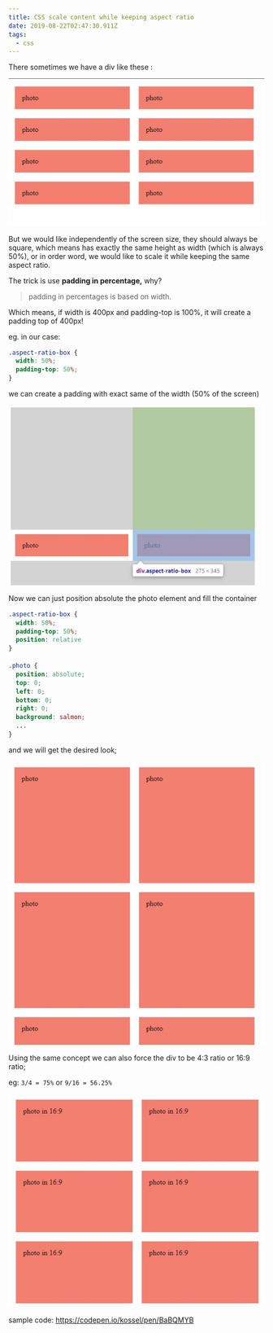 ```yaml
---
title: CSS scale content while keeping aspect ratio
date: 2019-08-22T02:47:30.911Z
tags:
  - css
---
```

There sometimes we have a div like these :

![](/images/uploads/cafdsfdsdpture.jpg "divs")

But we would like independently of the screen size, they should always be square, which means has exactly the same height as width (which is always 50%), or in order word, we would like to scale it while keeping the same aspect ratio.

The trick is use **padding in percentage,** why?

> padding in percentages is based on width.

Which means, if width is 400px and padding-top is 100%, it will create a padding top of 400px!

eg. in our case:

```css
.aspect-ratio-box {
  width: 50%;
  padding-top: 50%;
}
```

we can create a padding with exact same of the width (50% of the screen)

![](/images/uploads/captfgbvccbcvure.jpg "50% padding")

Now we can just position absolute the photo element and fill the container

```css
.aspect-ratio-box {
  width: 50%;
  padding-top: 50%;
  position: relative
}

.photo {
  position: absolute;
  top: 0;
  left: 0;
  bottom: 0;
  right: 0;
  background: salmon;
  ...
}
```

and we will get the desired look;

![](/images/uploads/cavcvxcvpture.jpg)

Using the same concept we can also force the div to be 4:3 ratio or 16:9 ratio;

eg: `3/4 = 75%` or  `9/16 = 56.25%`

![](/images/uploads/captufdsbvre.jpg)

sample code: <https://codepen.io/kossel/pen/BaBQMYB>
